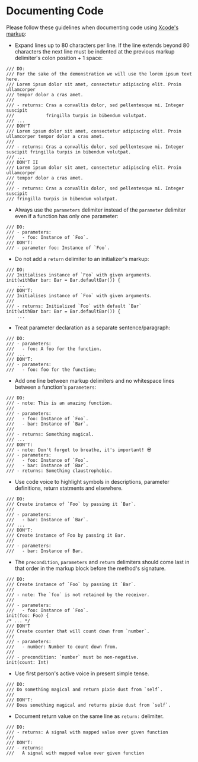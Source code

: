 # Documenting Code

Please follow these guidelines when documenting code using [Xcode's markup](https://developer.apple.com/library/mac/documentation/Xcode/Reference/xcode_markup_formatting_ref/):

- Expand lines up to 80 characters per line. If the line extends beyond 80 characters the next line must be indented at the previous markup delimiter's colon position + 1 space:

```
/// DO:
/// For the sake of the demonstration we will use the lorem ipsum text here.
/// Lorem ipsum dolor sit amet, consectetur adipiscing elit. Proin ullamcorper 
/// tempor dolor a cras amet.
///
/// - returns: Cras a convallis dolor, sed pellentesque mi. Integer suscipit
///            fringilla turpis in bibendum volutpat.
/// ...
/// DON'T
/// Lorem ipsum dolor sit amet, consectetur adipiscing elit. Proin ullamcorper tempor dolor a cras amet.
///
/// - returns: Cras a convallis dolor, sed pellentesque mi. Integer suscipit fringilla turpis in bibendum volutpat.
/// ...
/// DON'T II
/// Lorem ipsum dolor sit amet, consectetur adipiscing elit. Proin ullamcorper 
/// tempor dolor a cras amet.
///
/// - returns: Cras a convallis dolor, sed pellentesque mi. Integer suscipit
/// fringilla turpis in bibendum volutpat.
```

- Always use the `parameters` delimiter instead of the `parameter` delimiter even if a function has only one parameter:

```
/// DO:
/// - parameters:
///   - foo: Instance of `Foo`.
/// DON'T:
/// - parameter foo: Instance of `Foo`.
```

- Do not add a `return` delimiter to an initializer's markup:

```
/// DO:
/// Initialises instance of `Foo` with given arguments.
init(withBar bar: Bar = Bar.defaultBar()) {
    ...
/// DON'T:
/// Initialises instance of `Foo` with given arguments.
///
/// - returns: Initialized `Foo` with default `Bar`
init(withBar bar: Bar = Bar.defaultBar()) {
    ...
```

- Treat parameter declaration as a separate sentence/paragraph:

```
/// DO:
/// - parameters:
///   - foo: A foo for the function.
/// ...
/// DON'T:
/// - parameters:
///   - foo: foo for the function;
```

- Add one line between markup delimiters and no whitespace lines between a function's `parameters`:

```
/// DO:
/// - note: This is an amazing function.
///
/// - parameters:
///   - foo: Instance of `Foo`.
///   - bar: Instance of `Bar`.
///
/// - returns: Something magical.
/// ...
/// DON'T:
/// - note: Don't forget to breathe, it's important! 😎
/// - parameters:
///   - foo: Instance of `Foo`.
///   - bar: Instance of `Bar`.
/// - returns: Something claustrophobic.
```

- Use code voice to highlight symbols in descriptions, parameter definitions, return statments and elsewhere.

```
/// DO:
/// Create instance of `Foo` by passing it `Bar`.
///
/// - parameters:
///   - bar: Instance of `Bar`.
/// ...
/// DON'T:
/// Create instance of Foo by passing it Bar.
///
/// - parameters:
///   - bar: Instance of Bar.
```

- The `precondition`, `parameters` and `return` delimiters should come last in that order in the markup block before the method's signature.

```
/// DO:
/// Create instance of `Foo` by passing it `Bar`.
///
/// - note: The `foo` is not retained by the receiver.
///
/// - parameters:
///   - foo: Instance of `Foo`.
init(foo: Foo) {
/* ... */
/// DON'T
/// Create counter that will count down from `number`.
///
/// - parameters:
///   - number: Number to count down from.
///
/// - precondition: `number` must be non-negative.
init(count: Int)
```

- Use first person's active voice in present simple tense.

```
/// DO:
/// Do something magical and return pixie dust from `self`.
///
/// DON'T:
/// Does something magical and returns pixie dust from `self`.
```

- Document return value on the same line as `return:` delimiter.

```
/// DO:
/// - returns: A signal with mapped value over given function
///
/// DON'T:
/// - returns:
///   A signal with mapped value over given function   
```
